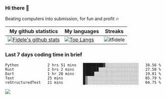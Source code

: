 ### Hi there 👋
<p>Beating computers into submission, for fun and profit 🔥</p>

|My github statistics|My languages|Streaks|
|-|-|-|
|[![Fidele's github stats](https://github-readme-stats.vercel.app/api?username=itfidele&count_private=true&show_icons=true&theme=dark&hide_title=true)](https://github.com/itfidele)|[![Top Langs](https://github-readme-stats.vercel.app/api/top-langs/?username=itfidele&show_icons=true&langs_count=10&theme=dark&layout=compact&hide_title=true)](https://github.com/itfidele)|![itfidele](https://github-readme-streak-stats.herokuapp.com/?user=itfidele&theme=dark)

### Last 7 days coding time in brief
<!--START_SECTION:waka-->

```text
Python             2 hrs 51 mins   █████████▓░░░░░░░░░░░░░░░   38.56 %
Rust               2 hrs 2 mins    ███████░░░░░░░░░░░░░░░░░░   27.50 %
Dart               1 hr 28 mins    █████░░░░░░░░░░░░░░░░░░░░   19.81 %
Text               25 mins         █▒░░░░░░░░░░░░░░░░░░░░░░░   05.79 %
reStructuredText   21 mins         █▒░░░░░░░░░░░░░░░░░░░░░░░   04.75 %
```

<!--END_SECTION:waka-->

![](https://komarev.com/ghpvc/?username=itfidele)
